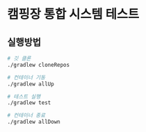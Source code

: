 # 캠핑장 통합 시스템 테스트

## 실행방법

```sh
# 깃 클론
./gradlew cloneRepos

# 컨테이너 기동
./gradlew allUp

# 테스트 실행
./gradlew test

# 컨테이너 종료
./gradlew allDown
```
